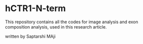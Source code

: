 # hCTR1-N-term
This repository contains all the codes for image analysis and exon composition analysis, used in this research article.

written by Saptarshi MAji
